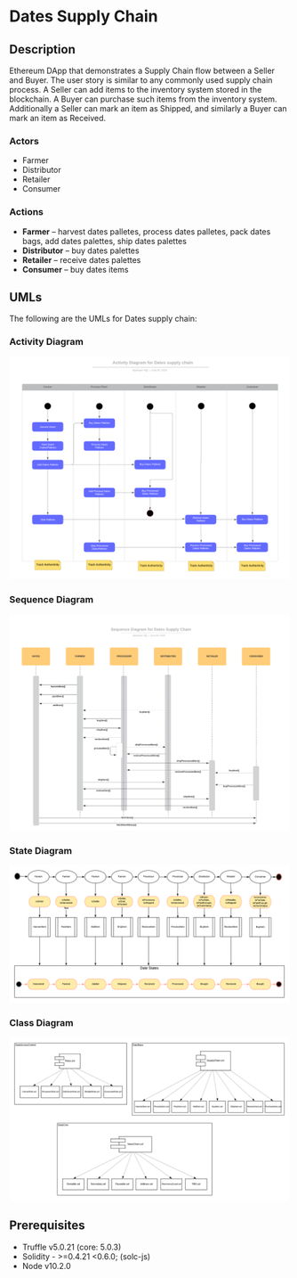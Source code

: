 # Dates Supply Chain

## Description
Ethereum DApp that demonstrates a Supply Chain flow between a Seller and Buyer. The user story is similar to any commonly used supply chain process. A Seller can add items to the inventory system stored in the blockchain. A Buyer can purchase such items from the inventory system. Additionally a Seller can mark an item as Shipped, and similarly a Buyer can mark an item as Received.

### Actors
* Farmer
* Distributor
* Retailer
* Consumer

### Actions
* **Farmer** – harvest dates palletes, process dates palletes, pack dates bags, add dates palettes, ship dates palettes
* **Distributor** – buy dates palettes
* **Retailer** – receive dates palettes
* **Consumer** – buy dates items 

## UMLs

The following are the UMLs for Dates supply chain:

### Activity Diagram

![Activity Diagram](images/ActivityDiagram.png)

### Sequence Diagram
![Sequence Diagram](images/SequenceDiagram.png)

### State Diagram
![State Diagram](images/StateDiagram.png)

### Class Diagram
![Data Mode Diagram](images/classdiagram.png)

## Prerequisites

* Truffle v5.0.21 (core: 5.0.3)
* Solidity - >=0.4.21 <0.6.0; (solc-js)
* Node v10.2.0